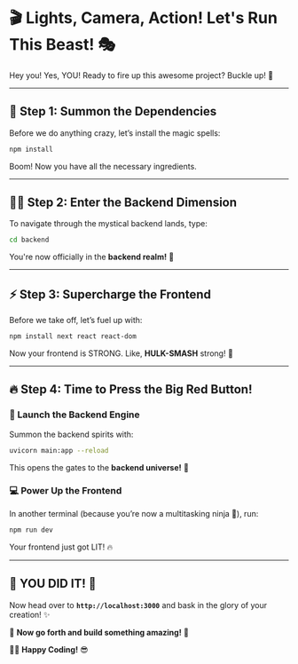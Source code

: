# 🎬 **Lights, Camera, Action! Let's Run This Beast!** 🎭  

Hey you! Yes, YOU! Ready to fire up this awesome project? Buckle up! 🚀  

---

## **🔧 Step 1: Summon the Dependencies**  
Before we do anything crazy, let’s install the magic spells:  
```sh
npm install
```  
Boom! Now you have all the necessary ingredients.  

---

## **🏃‍♂️ Step 2: Enter the Backend Dimension**  
To navigate through the mystical backend lands, type:  
```sh
cd backend
```  
You're now officially in the **backend realm!** 🏰  

---

## **⚡ Step 3: Supercharge the Frontend**  
Before we take off, let’s fuel up with:  
```sh
npm install next react react-dom
```  
Now your frontend is STRONG. Like, **HULK-SMASH** strong! 💪  

---

## **🔥 Step 4: Time to Press the Big Red Button!**  

### **🚀 Launch the Backend Engine**  
Summon the backend spirits with:  
```sh
uvicorn main:app --reload
```  
This opens the gates to the **backend universe!** 🌌  

### **💻 Power Up the Frontend**  
In another terminal (because you’re now a multitasking ninja 🥷), run:  
```sh
npm run dev
```  
Your frontend just got LIT! 🔥  

---

## **🎉 YOU DID IT!** 🎊  

Now head over to **`http://localhost:3000`** and bask in the glory of your creation! ✨  

🚀 **Now go forth and build something amazing!** 🚀  

👨‍💻 **Happy Coding!** 😎